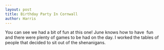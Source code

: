 ```yaml
---
layout: post
title: Birthday Party In Cornwall
author: Harris
---
```

You can see we had a bit of fun at this one! June knows how to have  fun and there were plenty of games to be had on the day. I worked the tables of people that decided to sit out of the shenanigans.